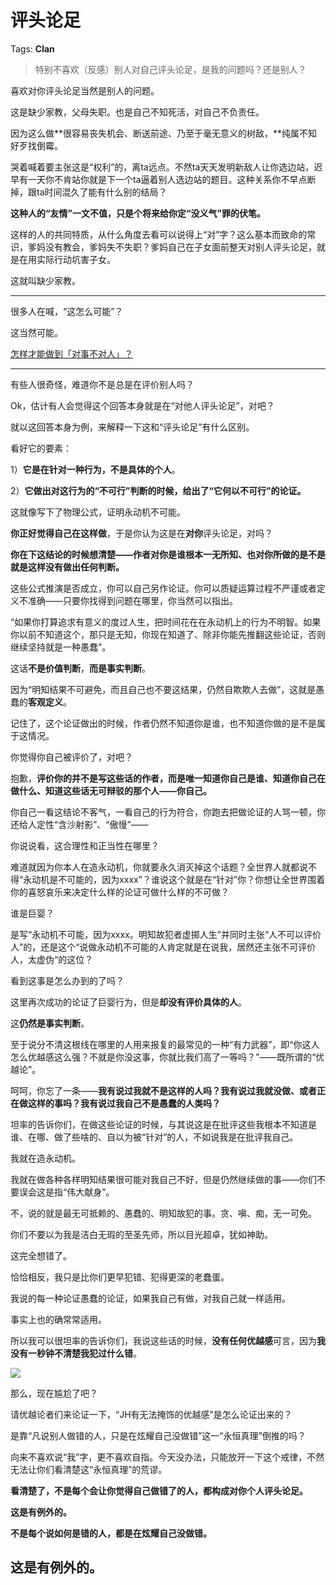 # 评头论足

Tags: **Clan**

> 特别不喜欢（反感）别人对自己评头论足，是我的问题吗？还是别人？



喜欢对你评头论足当然是别人的问题。

这是缺少家教，父母失职。也是自己不知死活，对自己不负责任。

因为这么做**很容易丧失机会、断送前途、乃至于毫无意义的树敌，**纯属不知好歹找倒霉。

哭着喊着要主张这是“权利”的，离ta远点。不然ta天天发明新敌人让你选边站，迟早有一天你不肯站你就是下一个ta逼着别人选边站的题目。这种关系你不早点断掉，跟ta时间混久了能有什么别的结局？

**这种人的“友情”一文不值，只是个将来给你定“没义气”罪的伏笔。**

这样的人的共同特质，从什么角度去看可以说得上“对”字？这么基本而致命的常识，爹妈没有教会，爹妈失不失职？爹妈自己在子女面前整天对别人评头论足，就是在用实际行动坑害子女。

这就叫缺少家教。



---

很多人在喊，“这怎么可能”？

这当然可能。

[怎样才能做到「对事不对人」？](https://www.zhihu.com/question/21062014/answer/1011783718)  




---

有些人很奇怪，难道你不是总是在评价别人吗？

Ok，估计有人会觉得这个回答本身就是在“对他人评头论足”，对吧？

就以这回答本身为例，来解释一下这和“评头论足”有什么区别。

看好它的要素：

1）**它是在针对一种行为，不是具体的个人**。

2）**它做出对这行为的“不可行”判断的时候，给出了“它何以不可行”的论证。**

这就像写下了物理公式，证明永动机不可能。

**你正好觉得自己在这样做**，于是你认为这是在**对你**评头论足，对吗？

**你在下这结论的时候想清楚——作者对你是谁根本一无所知、也对你所做的是不是就是这样没有做出任何判断。**

这些公式推演是否成立，你可以自己另作论证。你可以质疑运算过程不严谨或者定义不准确——只要你找得到问题在哪里，你当然可以指出。

“如果你打算追求有意义的度过人生，把时间花在在永动机上的行为不明智。如果你以前不知道这个，那只是无知，你现在知道了、除非你能先推翻这些论证，否则继续坚持就是一种愚蠢”。

这话**不是价值判断**，**而是事实判断**。

因为“明知结果不可避免，而且自己也不要这结果，仍然自欺欺人去做”，这就是愚蠢的**客观定义**。

记住了，这个论证做出的时候，作者仍然不知道你是谁，也不知道你做的是不是属于这情况。

你觉得你自己被评价了，对吧？

抱歉，**评价你的并不是写这些话的作者，而是唯一知道你自己是谁、知道你自己在做什么、知道这些话无可辩驳的那个人——你自己。**

你自己一看这结论不客气，一看自己的行为符合，你跑去把做论证的人骂一顿，你还给人定性“含沙射影”、“傲慢”——

你说说看，这合理性和正当性在哪里？

难道就因为你本人在造永动机，你就要永久消灭掉这个话题？全世界人就都说不得“永动机是不可能的，因为xxxx”？谁说这个就是在“针对”你？你想让全世界围着你的喜怒哀乐来决定什么样的论证可做什么样的不可做？

谁是巨婴？

是写“永动机不可能，因为xxxx。明知故犯者虚掷人生”并同时主张“人不可以评价人”的，还是这个“说做永动机不可能的人肯定就是在说我，居然还主张不可评价人，太虚伪“的这位？

看到这事是怎么办到的了吗？

这里再次成功的论证了巨婴行为，但是**却没有评价具体的人**。

这**仍然是事实判断**。

  


至于说分不清这根线在哪里的人用来报复的最常见的一种“有力武器”，即“你这人怎么优越感这么强？不就是你没这事，你就比我们高了一等吗？”——既所谓的“优越论”。

呵呵，你忘了一条——**我有说过我就不是这样的人吗？我有说过我就没做、或者正在做这样的事吗？我有说过我自己不是愚蠢的人类吗？**

坦率的告诉你们，在做这些论证的时候，与其说这是在批评这些我根本不知道是谁、在哪、做了些啥的、自以为被“针对”的人，不如说我是在批评我自己。

我就在造永动机。

我就在做各种各样明知结果很可能对我自己不好，但是仍然继续做的事——你们不要误会这是指“伟大献身”。

不，说的就是最无可抵赖的、愚蠢的、明知故犯的事。贪、嗔、痴，无一可免。

你们不要以为我是洁白无瑕的至圣先师，所以目光超卓，犹如神助。

这完全想错了。

恰恰相反，我只是比你们更早犯错、犯得更深的老蠢蛋。

我说的每一种论证愚蠢的论证，如果我自己有做，对我自己就一样适用。

事实上也的确常常适用。

所以我可以很坦率的告诉你们，我说这些话的时候，**没有任何优越感**可言，因为**我没有一秒钟不清楚我犯过什么错**。

![](https://pic3.zhimg.com/50/v2-4c527b668ea74bb38a9d06fca8cbc234_720w.jpg?source=1940ef5c)  


那么，现在尴尬了吧？

请优越论者们来论证一下，“JH有无法掩饰的优越感”是怎么论证出来的？

是靠“凡说别人做错的人，只是在炫耀自己没做错”这一“永恒真理”倒推的吗？

向来不喜欢说“我”字，更不喜欢自指。今天没办法，只能放开一下这个戒律，不然无法让你们看清楚这“永恒真理”的荒谬。

**看清楚了，不是每个会让你觉得自己做错了的人，都构成对你个人评头论足。**

**这是有例外的。**

**不是每个说如何是错的人，都是在炫耀自己没做错。**

**这是有例外的。**
-----------



